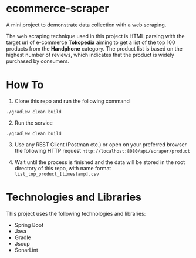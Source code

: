 # ecommerce-scraper
A mini project to demonstrate data collection with a web scraping.

The web scraping technique used in this project is HTML parsing with the target url of e-commerce [**Tokopedia**]( https://www.tokopedia.com/p/handphone-tablet/handphone?ob=5&page=) aiming to get a list of the top 100 products from the **Handphone** category. The product list is based on the highest number of reviews, which indicates that the product is widely purchased by consumers.

# How To

1. Clone this repo and run the following command
````
./gradlew clean build
````

2. Run the service
````
./gradlew clean build
````

3. Use any REST Client (Postman etc.) or open on your preferred browser the following HTTP request
`http://localhost:8080/api/scraper/product`

4. Wait until the process is finished and the data will be stored in the root directory of this repo, with name format
`list_top_product_[timestamp].csv`

# Technologies and Libraries
This project uses the following technologies and libraries:
- Spring Boot
- Java
- Gradle
- Jsoup
- SonarLint
